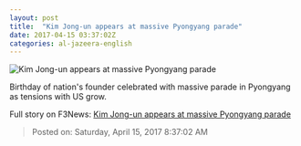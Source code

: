 ```yaml
---
layout: post
title:  "Kim Jong-un appears at massive Pyongyang parade"
date: 2017-04-15 03:37:02Z
categories: al-jazeera-english
---
```


![Kim Jong-un appears at massive Pyongyang parade](http://www.aljazeera.com/mritems/Images/2017/4/15/a720044c59ec4b59bebf09397ee15eab_18.jpg)

Birthday of nation's founder celebrated with massive parade in Pyongyang as tensions with US grow.


Full story on F3News: [Kim Jong-un appears at massive Pyongyang parade](http://www.f3nws.com/n/tCcDh)

> Posted on: Saturday, April 15, 2017 8:37:02 AM
